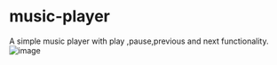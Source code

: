 # music-player

A simple music player with play ,pause,previous and next functionality.
![image](https://user-images.githubusercontent.com/34640475/158318896-fdf66e5f-361b-498c-b49a-5f3e9a518bff.png)
